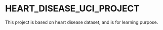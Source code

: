 # HEART_DISEASE_UCI_PROJECT
This project is based on heart disease dataset, and is for learning purpose.
